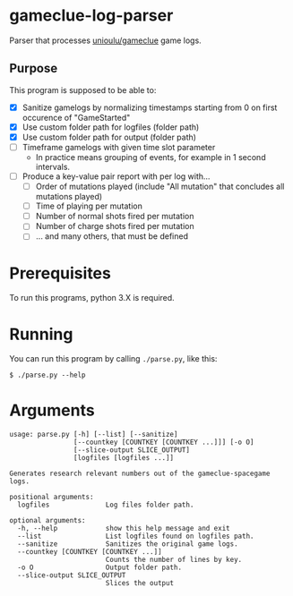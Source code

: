 # gameclue-log-parser

Parser that processes [unioulu/gameclue] game logs.

## Purpose

This program is supposed to be able to:
  - [x] Sanitize gamelogs by normalizing timestamps starting from 0 on first occurence of "GameStarted"
  - [x] Use custom folder path for logfiles (folder path)
  - [x] Use custom folder path for output (folder path)
  - [ ] Timeframe gamelogs with given time slot parameter
    - In practice means grouping of events, for example in 1 second intervals.
  - [ ] Produce a key-value pair report with per log with...
    - [ ] Order of mutations played (include "All mutation" that concludes all mutations played)
    - [ ] Time of playing per mutation
    - [ ] Number of normal shots fired per mutation
    - [ ] Number of charge shots fired per mutation
    - [ ] ... and many others, that must be defined

# Prerequisites

To run this programs, python 3.X is required.

# Running

You can run this program by calling ``./parse.py``, like this:
```shell
$ ./parse.py --help
```

# Arguments

```
usage: parse.py [-h] [--list] [--sanitize]
                [--countkey [COUNTKEY [COUNTKEY ...]]] [-o O]
                [--slice-output SLICE_OUTPUT]
                [logfiles [logfiles ...]]

Generates research relevant numbers out of the gameclue-spacegame logs.

positional arguments:
  logfiles              Log files folder path.

optional arguments:
  -h, --help            show this help message and exit
  --list                List logfiles found on logfiles path.
  --sanitize            Sanitizes the original game logs.
  --countkey [COUNTKEY [COUNTKEY ...]]
                        Counts the number of lines by key.
  -o O                  Output folder path.
  --slice-output SLICE_OUTPUT
                        Slices the output
```

[unioulu/gameclue]: (https://github.com/unioulu/gameclue)
